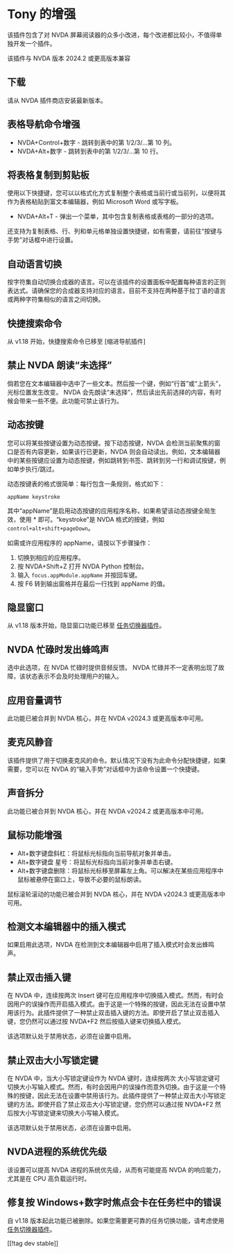 # Tony 的增强 #

该插件包含了对 NVDA 屏幕阅读器的众多小改进，每个改进都比较小，不值得单独开发一个插件。

该插件与 NVDA 版本 2024.2 或更高版本兼容

## 下载

请从 NVDA 插件商店安装最新版本。

## 表格导航命令增强
* NVDA+Control+数字 - 跳转到表中的第 1/2/3/...第 10 列。
* NVDA+Alt+数字 - 跳转到表中的第 1/2/3/...第 10 行。

## 将表格复制到剪贴板

使用以下快捷键，您可以以格式化方式复制整个表格或当前行或当前列，以便将其作为表格粘贴到富文本编辑器，例如 Microsoft Word 或写字板。

* NVDA+Alt+T - 弹出一个菜单，其中包含复制表格或表格的一部分的选项。

还支持为复制表格、行、列和单元格单独设置快捷键，如有需要，请前往“按键与手势”对话框中进行设置。

## 自动语言切换
按字符集自动切换合成器的语言。可以在该插件的设置面板中配置每种语言的正则表达式。请确保您的合成器支持对应的语言。目前不支持在两种基于拉丁语的语言或两种字符集相似的语言之间切换。

## 快捷搜索命令

从 v1.18 开始，快捷搜索命令已移至 [缩进导航插件]

## 禁止 NVDA 朗读“未选择”

倘若您在文本编辑器中选中了一些文本。然后按一个键，例如“行首”或“上箭头”，光标位置发生改变。 NVDA
会先朗读“未选择”，然后读出先前选择的内容，有时候会带来一些不便。此功能可禁止该行为。

## 动态按键

您可以将某些按键设置为动态按键。按下动态按键，NVDA 会检测当前聚焦的窗口是否有内容更新，如果该行已更新，NVDA
则会自动读出。例如，文本编辑器中的某些按键应设置为动态按键，例如跳转到书签、跳转到另一行和调试按键，例如单步执行/跳过。

动态按键表的格式很简单：每行包含一条规则，格式如下：
```
appName keystroke
```
其中“appName”是启用动态按键的应用程序名称，如果希望该动态按键全局生效，使用 * 即可。“keystroke”是 NVDA 格式的按键，例如
`control+alt+shift+pageDown`。

如需或许应用程序的 appName，请按以下步骤操作：

1. 切换到相应的应用程序。
2. 按 NVDA+Shift+Z 打开 NVDA Python 控制台。
3. 输入 `focus.appModule.appName` 并按回车键。
4. 按 F6 转到输出窗格并在最后一行找到 appName 的值。

## 隐显窗口

从 v1.18 版本开始，隐显窗口功能已移至
[任务切换器插件](https://github.com/mltony/nvda-task-switcher)。

## NVDA 忙碌时发出蜂鸣声

选中此选项，在 NVDA 忙碌时提供音频反馈。 NVDA 忙碌并不一定表明出现了故障，该状态表示不会及时处理用户的输入。

## 应用音量调节

此功能已被合并到 NVDA 核心，并在 NVDA v2024.3 或更高版本中可用。

## 麦克风静音

该插件提供了用于切换麦克风的命令。默认情况下没有为此命令分配快捷键，如果需要，您可以在 NVDA 的“输入手势”对话框中为该命令设置一个快捷键。

## 声音拆分

此功能已被合并到 NVDA 核心，并在 NVDA v2024.2 或更高版本中可用。

## 鼠标功能增强

* Alt+数字键盘斜杠：将鼠标光标指向当前导航对象并单击。
* Alt+数字键盘 星号：将鼠标光标指向当前对象并单击右键。
* Alt+数字键盘删除：将鼠标光标移至屏幕左上角。可以解决在某些应用程序中鼠标被悬停在窗口上，导致不必要的鼠标朗读。

鼠标滚轮滚动的功能已被合并到 NVDA 核心，并在 NVDA v2024.3 或更高版本中可用。

## 检测文本编辑器中的插入模式

如果启用此选项，NVDA 在检测到文本编辑器中启用了插入模式时会发出蜂鸣声。

## 禁止双击插入键

在 NVDA 中，连续按两次 Insert
键可在应用程序中切换插入模式。然而，有时会因用户的误操作而开启插入模式。由于这是一个特殊的按键，因此无法在设置中禁用该行为。此插件提供了一种禁止双击插入键的方法。即使开启了禁止双击插入键，您仍然可以通过按
NVDA+F2 然后按插入键来切换插入模式。

该选项默认处于禁用状态，必须在设置中启用。

## 禁止双击大小写锁定键

在 NVDA 中，当大小写锁定键设作为 NVDA 键时，连续按两次
大小写锁定键可切换大小写输入模式。然而，有时会因用户的误操作而意外切换。由于这是一个特殊的按键，因此无法在设置中禁用该行为。此插件提供了一种禁止双击大小写锁定键的方法。即使开启了禁止双击大小写锁定键，您仍然可以通过按
NVDA+F2 然后按大小写锁定键来切换大小写输入模式。

该选项默认处于禁用状态，必须在设置中启用。

## NVDA进程的系统优先级

该设置可以提高 NVDA 进程的系统优先级，从而有可能提高 NVDA 的响应能力，尤其是在 CPU 高负载运行时。

## 修复按 Windows+数字时焦点会卡在任务栏中的错误

自 v1.18
版本起此功能已被删除。如果您需要更可靠的任务切换功能，请考虑使用[任务切换器插件](https://github.com/mltony/nvda-task-switcher)。

[[!tag dev stable]]

[1]: https://www.nvaccess.org/addonStore/legacy?file=tonysEnhancements
